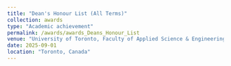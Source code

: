 ```yaml
---
title: "Dean's Honour List (All Terms)"
collection: awards
type: "Academic achievement"
permalink: /awards/awards_Deans_Honour_List
venue: "University of Toronto, Faculty of Applied Science & Engineering"
date: 2025-09-01
location: "Toronto, Canada"
---
```

